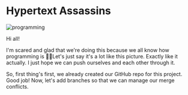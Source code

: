 # Hypertext Assassins

![programming](https://user-images.githubusercontent.com/22354639/65000732-b002c900-d8ba-11e9-93dd-ac505f09ac7c.gif)

Hi all!

I'm scared and glad that we're doing this because we all know how programming is :grimacing::weary:Let's just say it's a lot like this picture. Exactly like it actually. I just hope we can push ourselves and each other through it.

So, first thing's first, we already created our GitHub repo for this project. Good job!
Now, let's add branches so that we can manage our merge conflicts.

